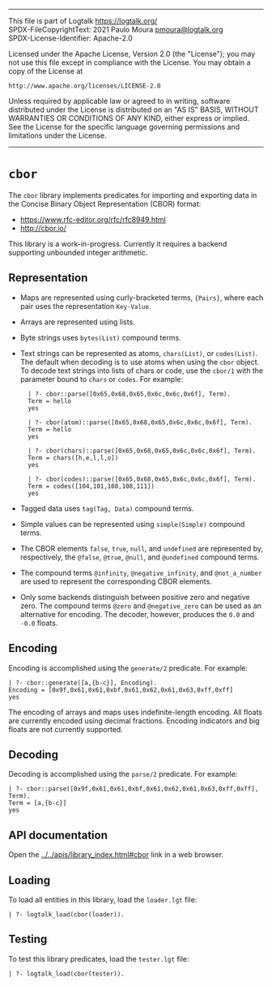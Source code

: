 ________________________________________________________________________

This file is part of Logtalk <https://logtalk.org/>  
SPDX-FileCopyrightText: 2021 Paulo Moura <pmoura@logtalk.org>  
SPDX-License-Identifier: Apache-2.0

Licensed under the Apache License, Version 2.0 (the "License");
you may not use this file except in compliance with the License.
You may obtain a copy of the License at

    http://www.apache.org/licenses/LICENSE-2.0

Unless required by applicable law or agreed to in writing, software
distributed under the License is distributed on an "AS IS" BASIS,
WITHOUT WARRANTIES OR CONDITIONS OF ANY KIND, either express or implied.
See the License for the specific language governing permissions and
limitations under the License.
________________________________________________________________________


`cbor`
======

The `cbor` library implements predicates for importing and exporting data
in the Concise Binary Object Representation (CBOR) format:

- https://www.rfc-editor.org/rfc/rfc8949.html
- http://cbor.io/

This library is a work-in-progress. Currently it requires a backend supporting
unbounded integer arithmetic.


Representation
--------------

- Maps are represented using curly-bracketed terms, `{Pairs}`, where each pair
uses the representation `Key-Value`.

- Arrays are represented using lists.

- Byte strings uses `bytes(List)` compound terms.

- Text strings can be represented as atoms, `chars(List)`, or `codes(List)`.
The default when decoding is to use atoms when using the `cbor` object. To
decode text strings into lists of chars or code, use the `cbor/1` with the
parameter bound to `chars` or `codes`. For example:

		| ?- cbor::parse([0x65,0x68,0x65,0x6c,0x6c,0x6f], Term).
		Term = hello
		yes

		| ?- cbor(atom)::parse([0x65,0x68,0x65,0x6c,0x6c,0x6f], Term).
		Term = hello
		yes

		| ?- cbor(chars)::parse([0x65,0x68,0x65,0x6c,0x6c,0x6f], Term).
		Term = chars([h,e,l,l,o])
		yes

		| ?- cbor(codes)::parse([0x65,0x68,0x65,0x6c,0x6c,0x6f], Term).
		Term = codes([104,101,108,108,111])
		yes


- Tagged data uses `tag(Tag, Data)` compound terms.

- Simple values can be represented using `simple(Simple)` compound terms. 

- The CBOR elements `false`, `true`, `null`, and `undefined` are represented
by, respectively, the `@false`, `@true`, `@null`, and `@undefined` compound
terms.

- The compound terms `@infinity`, `@negative_infinity`, and `@not_a_number`
are used to represent the corresponding CBOR elements.

- Only some backends distinguish between positive zero and negative zero. The
compound terms `@zero` and `@negative_zero` can be used as an alternative for
encoding. The decoder, however, produces the `0.0` and `-0.0` floats.


Encoding
--------

Encoding is accomplished using the ``generate/2`` predicate. For example:

	| ?- cbor::generate([a,{b-c}], Encoding).
	Encoding = [0x9f,0x61,0x61,0xbf,0x61,0x62,0x61,0x63,0xff,0xff]
	yes

The encoding of arrays and maps uses indefinite-length encoding. All floats
are currently encoded using decimal fractions. Encoding indicators and big
floats are not currently supported.


Decoding
--------

Decoding is accomplished using the ``parse/2`` predicate. For example:

	| ?- cbor::parse([0x9f,0x61,0x61,0xbf,0x61,0x62,0x61,0x63,0xff,0xff], Term).
	Term = [a,{b-c}]
	yes


API documentation
-----------------

Open the [../../apis/library_index.html#cbor](../../apis/library_index.html#cbor)
link in a web browser.


Loading
-------

To load all entities in this library, load the `loader.lgt` file:

	| ?- logtalk_load(cbor(loader)).


Testing
-------

To test this library predicates, load the `tester.lgt` file:

	| ?- logtalk_load(cbor(tester)).
